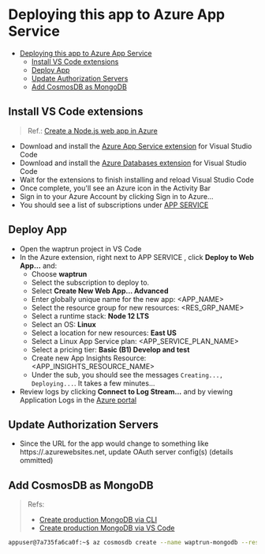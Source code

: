 # Deploying this app to Azure App Service

<!-- TOC -->

-   [Deploying this app to Azure App Service](#deploying-this-app-to-azure-app-service)
    -   [Install VS Code extensions](#install-vs-code-extensions)
    -   [Deploy App](#deploy-app)
    -   [Update Authorization Servers](#update-authorization-servers)
    -   [Add CosmosDB as MongoDB](#add-cosmosdb-as-mongodb)

<!-- /TOC -->

## Install VS Code extensions

> Ref.: [Create a Node.js web app in Azure](https://docs.microsoft.com/en-us/azure/app-service/quickstart-nodejs?pivots=platform-linux)

-   Download and install the [Azure App Service extension](https://marketplace.visualstudio.com/items?itemName=ms-azuretools.vscode-azureappservice) for Visual Studio Code
-   Download and install the [Azure Databases extension](https://marketplace.visualstudio.com/items?itemName=ms-azuretools.vscode-cosmosdb) for Visual Studio Code
-   Wait for the extensions to finish installing and reload Visual Studio Code
-   Once complete, you'll see an Azure icon in the Activity Bar
-   Sign in to your Azure Account by clicking Sign in to Azure…
-   You should see a list of subscriptions under [APP SERVICE](VSCode_AzureExt_AppService.png)

## Deploy App

-   Open the waptrun project in VS Code
-   In the Azure extension, right next to APP SERVICE , click **Deploy to Web App...** and:
    -   Choose **waptrun**
    -   Select the subscription to deploy to.
    -   Select **Create New Web App... Advanced**
    -   Enter globally unique name for the new app: <APP_NAME>
    -   Select the resource group for new resources: <RES_GRP_NAME>
    -   Select a runtime stack: **Node 12 LTS**
    -   Select an OS: **Linux**
    -   Select a location for new resources: **East US**
    -   Select a Linux App Service plan: <APP_SERVICE_PLAN_NAME>
    -   Select a pricing tier: **Basic (B1) Develop and test**
    -   Create new App Insights Resource: <APP_INSIGHTS_RESOURCE_NAME>
    -   Under the sub, you should see the messages `Creating..., Deploying...`. It takes a few minutes...
-   Review logs by clicking **Connect to Log Stream...** and by viewing Application Logs in the [Azure portal](https://portal.azure.com)

## Update Authorization Servers

-   Since the URL for the app would change to something like https://<APPNAME>.azurewebsites.net, update OAuth server config(s) (details ommitted)

## Add CosmosDB as MongoDB

> Refs:
>
> -   [Create production MongoDB via CLI](https://docs.microsoft.com/en-ca/azure/app-service/tutorial-nodejs-mongodb-app?pivots=platform-linux#create-production-mongodb)
> -   [Create production MongoDB via VS Code](https://marketplace.visualstudio.com/items?itemName=ms-azuretools.vscode-cosmosdb#create-an-azure-databases-server)

```bash
appuser@7a735fa6ca0f:~$ az cosmosdb create --name waptrun-mongodb --resource-group <RES_GRP_NAME> --kind MongoDB --subscription <SUBSCRIPTION_NAME> --enable-public-network false
```

